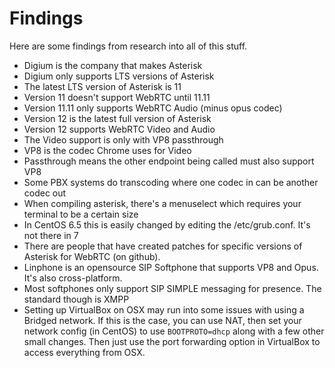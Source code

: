 # Findings
Here are some findings from research into all of this stuff.

* Digium is the company that makes Asterisk
* Digium only supports LTS versions of Asterisk
* The latest LTS version of Asterisk is 11
* Version 11 doesn't support WebRTC until 11.11
* Version 11.11 only supports WebRTC Audio (minus opus codec)
* Version 12 is the latest full version of Asterisk
* Version 12 supports WebRTC Video and Audio
* The Video support is only with VP8 passthrough
* VP8 is the codec Chrome uses for Video
* Passthrough means the other endpoint being called must also support VP8
* Some PBX systems do transcoding where one codec in can be another codec out
* When compiling asterisk, there's a menuselect which requires your terminal to be a certain size
* In CentOS 6.5 this is easily changed by editing the /etc/grub.conf. It's not there in 7
* There are people that have created patches for specific versions of Asterisk for WebRTC (on github).
* Linphone is an opensource SIP Softphone that supports VP8 and Opus. It's also cross-platform.
* Most softphones only support SIP SIMPLE messaging for presence. The standard though is XMPP
* Setting up VirtualBox on OSX may run into some issues with using a Bridged network. If this is the case, you can use NAT, then set your network config (in CentOS) to use `BOOTPROTO=dhcp` along with a few other small changes. Then just use the port forwarding option in VirtualBox to access everything from OSX.
